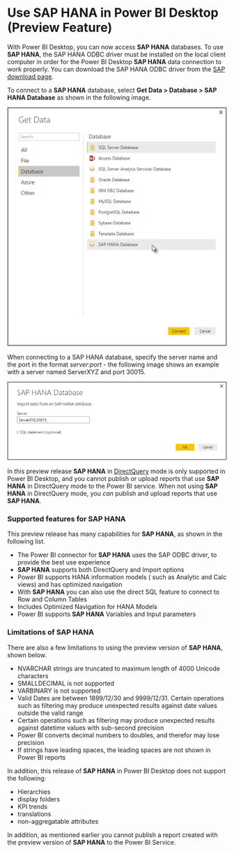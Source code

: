 <properties
   pageTitle="Use SAP HANA in Power BI Desktop (Preview Feature)"
   description="Use SAP HANA in Power BI Desktop (Preview Feature)"
   services="powerbi"
   documentationCenter=""
   authors="davidiseminger"
   manager="mblythe"
   editor=""
   tags=""/>

<tags
   ms.service="powerbi"
   ms.devlang="NA"
   ms.topic="article"
   ms.tgt_pltfrm="NA"
   ms.workload="powerbi"
   ms.date="12/08/2015"
   ms.author="davidi"/>

# Use SAP HANA in Power BI Desktop (Preview Feature)  

With Power BI Desktop, you can now access **SAP HANA** databases. To use **SAP HANA**, the SAP HANA ODBC driver must be installed on the local client computer in order for the Power BI Desktop **SAP HANA** data connection to work properly. You can download the SAP HANA ODBC driver from the [SAP download page](https://support.sap.com/swdc).

To connect to a **SAP HANA** database, select **Get Data &gt; Database &gt; SAP HANA Database** as shown in the following image.

![](media/powerbi-desktop-sap-hana/sap-hana-1.png)

When connecting to a SAP HANA database, specify the server name and the port in the format *server:port* - the following image shows an example with a server named ServerXYZ and port 30015.

![](media/powerbi-desktop-sap-hana/sap-hana-2.png)

In this preview release **SAP HANA** in [DirectQuery](use-directquery.md) mode is only supported in Power BI Desktop, and you cannot publish or upload reports that use **SAP HANA** in DirectQuery mode to the Power BI service. When not using **SAP HANA** in DirectQuery mode, you *can* publish and upload reports that use **SAP HANA**.

### Supported features for SAP HANA
This preview release has many capabilities for **SAP HANA**, as shown in the following list.

-   The Power BI connector for **SAP HANA** uses the SAP ODBC driver, to provide the best use experience
-   **SAP HANA** supports both DirectQuery and Import options
-   Power BI supports HANA information models ( such as Analytic and Calc views) and has optimized navigation
-   With **SAP HANA** you can also use the direct SQL feature to connect to Row and Column Tables
-   Includes Optimized Navigation for HANA Models
-   Power BI supports **SAP HANA** Variables and Input parameters

### Limitations of SAP HANA  
There are also a few limitations to using the preview version of **SAP HANA**, shown below.

-   NVARCHAR strings are truncated to maximum length of 4000 Unicode characters
-   SMALLDECIMAL is not supported
-   VARBINARY is not supported
-   Valid Dates are between 1899/12/30 and 9999/12/31. Certain operations such as filtering may produce unexpected results against date values outside the valid range
-   Certain operations such as filtering may produce unexpected results against datetime values with sub-second precision
-   Power BI converts decimal numbers to doubles, and therefor may lose precision
-   If strings have leading spaces, the leading spaces are not shown in Power BI reports

In addition, this release of **SAP HANA** in Power BI Desktop does not support the following:

-   Hierarchies
-   display folders
-   KPI trends
-   translations
-   non-aggregatable attributes

In addition, as mentioned earlier you cannot publish a report created with the preview version of **SAP HANA** to the Power BI Service.

